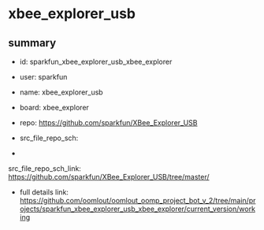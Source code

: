 # xbee_explorer_usb
 
## summary 
* id: sparkfun_xbee_explorer_usb_xbee_explorer
* user: sparkfun
* name: xbee_explorer_usb
* board: xbee_explorer
* repo: https://github.com/sparkfun/XBee_Explorer_USB



* src_file_repo_sch: 
*
 src_file_repo_sch_link: https://github.com/sparkfun/XBee_Explorer_USB/tree/master/
* full details link: https://github.com/oomlout/oomlout_oomp_project_bot_v_2/tree/main/projects/sparkfun_xbee_explorer_usb_xbee_explorer/current_version/working  






